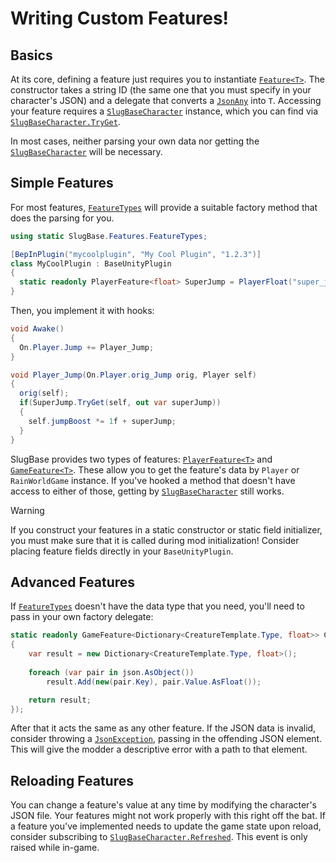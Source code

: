 # Writing Custom Features!
## Basics
At its core, defining a feature just requires you to instantiate [`Feature<T>`](../api/SlugBase.Features.Feature-1.yml). The constructor takes a string ID (the same one that you must specify in your character's JSON) and a delegate that converts a [`JsonAny`](../api/SlugBase.JsonAny.yml) into `T`. Accessing your feature requires a [`SlugBaseCharacter`](../api/SlugBase.SlugBaseCharacter.yml) instance, which you can find via [`SlugBaseCharacter.TryGet`](../api/SlugBase.SlugBaseCharacter.yml#SlugBase_SlugBaseCharacter_TryGet_).

In most cases, neither parsing your own data nor getting the [`SlugBaseCharacter`](../api/SlugBase.SlugBaseCharacter.yml) will be necessary.

## Simple Features
For most features, [`FeatureTypes`](../api/SlugBase.Features.FeatureTypes.yml) will provide a suitable factory method that does the parsing for you.
```cs
using static SlugBase.Features.FeatureTypes;

[BepInPlugin("mycoolplugin", "My Cool Plugin", "1.2.3")]
class MyCoolPlugin : BaseUnityPlugin
{
  static readonly PlayerFeature<float> SuperJump = PlayerFloat("super_jump");
}
```
Then, you implement it with hooks:
```cs
void Awake()
{
  On.Player.Jump += Player_Jump;
}

void Player_Jump(On.Player.orig_Jump orig, Player self)
{
  orig(self);
  if(SuperJump.TryGet(self, out var superJump))
  {
    self.jumpBoost *= 1f + superJump;
  }
}
```
SlugBase provides two types of features: [`PlayerFeature<T>`](../api/SlugBase.Features.PlayerFeature-1.yml) and [`GameFeature<T>`](../api/SlugBase.Features.GameFeature-1.yml). These allow you to get the feature's data by `Player` or `RainWorldGame` instance. If you've hooked a method that doesn't have access to either of those, getting by [`SlugBaseCharacter`](../api/SlugBase.SlugBaseCharacter.yml) still works.

> [!WARNING]
> If you construct your features in a static constructor or static field initializer, you must make sure that it is called during mod initialization! Consider placing feature fields directly in your `BaseUnityPlugin`.

## Advanced Features
If [`FeatureTypes`](../api/SlugBase.Features.FeatureTypes.yml) doesn't have the data type that you need, you'll need to pass in your own factory delegate:
```cs
static readonly GameFeature<Dictionary<CreatureTemplate.Type, float>> CreatureHealth = new("creature_health", json =>
{
    var result = new Dictionary<CreatureTemplate.Type, float>();
    
    foreach (var pair in json.AsObject())
        result.Add(new(pair.Key), pair.Value.AsFloat());

    return result;
});
```
After that it acts the same as any other feature. If the JSON data is invalid, consider throwing a [`JsonException`](../api/SlugBase.JsonException.yml), passing in the offending JSON element. This will give the modder a descriptive error with a path to that element.

## Reloading Features
You can change a feature's value at any time by modifying the character's JSON file. Your features might not work properly with this right off the bat. If a feature you've implemented needs to update the game state upon reload, consider subscribing to [`SlugBaseCharacter.Refreshed`](../api/SlugBase.SlugBaseCharacter.yml#SlugBase_SlugBaseCharacter_Refreshed). This event is only raised while in-game.
